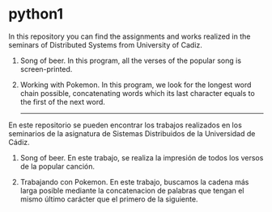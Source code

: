 # python1
In this repository you can find the assignments and works realized in the seminars
of Distributed Systems from University of Cadiz.

1) Song of beer.
    In this program, all the verses of the popular song is screen-printed.

2) Working with Pokemon.
    In this program, we look for the longest word chain possible, concatenating words which its last character
    equals to the first of the next word.
    
    -------------------------------------------------------------------------------------------------------------
    
En este repositorio se pueden encontrar los trabajos realizados en los seminarios de la asignatura de 
Sistemas Distribuidos de la Universidad de Cádiz.

1) Song of beer.
    En este trabajo, se realiza la impresión de todos los versos de la popular canción.

2) Trabajando con Pokemon.
    En este trabajo, buscamos la cadena más larga posible mediante la concatenacion de palabras que
    tengan el mismo último carácter que el primero de la siguiente.
